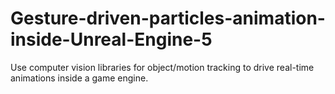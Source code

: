 # Gesture-driven-particles-animation-inside-Unreal-Engine-5
Use computer vision libraries for object/motion tracking to drive real-time animations inside a game engine.
